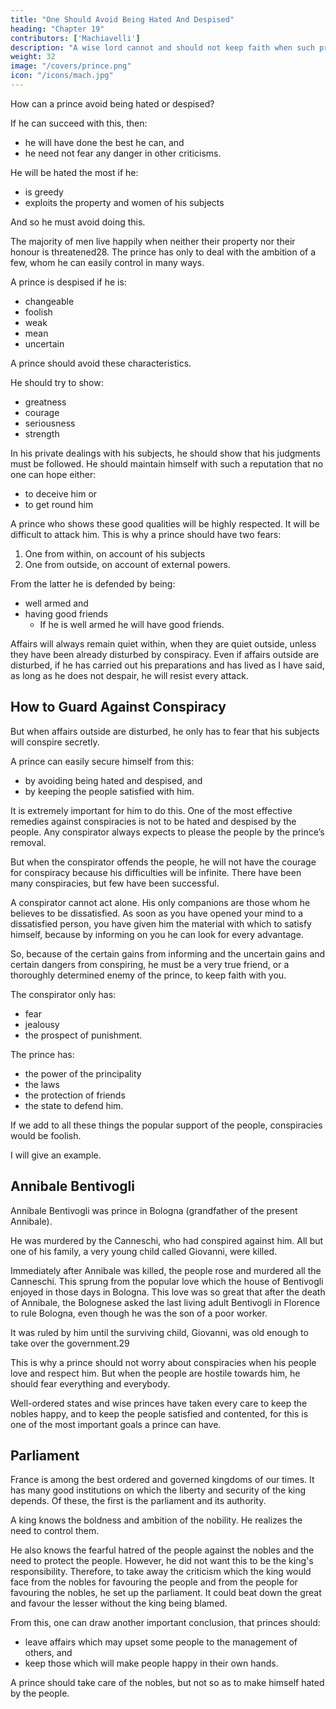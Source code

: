 ```yaml
---
title: "One Should Avoid Being Hated And Despised"
heading: "Chapter 19"
contributors: ['Machiavelli']
description: "A wise lord cannot and should not keep faith when such promises may be turned against him, and when the reasons that caused him to promise no longer exist"
weight: 32
image: "/covers/prince.png"
icon: "/icons/mach.jpg"
---
```




<!-- I have spoken of the most important characteristics a prince should have, and now I wish to discuss the
others briefly under the general theme that the prince must consider how to avoid those things which will
make him .  -->

How can a prince avoid being hated or despised?

If he can succeed with this, then:

- he will have done the best he can, and
- he need not fear any danger in other criticisms.

He will be hated the most if he:

- is greedy
- exploits the property and women of his subjects

And so he must avoid doing this.

The majority of men live happily when neither their property nor their honour is threatened28. The prince has only to deal with the ambition of a few, whom he can easily control in many ways.

A prince is despised if he is:

- changeable
- foolish
- weak
- mean
- uncertain

A prince should avoid these characteristics. 

He should try to show:

- greatness
- courage
- seriousness
- strength

In his private dealings with his subjects, he should show that his judgments must be followed. He should maintain himself with such a reputation that no one can hope either:

- to deceive him or
- to get round him

A prince who shows these good qualities will be highly respected. It will be difficult to attack him. This is why a prince should have two fears:

1. One from within, on account of his subjects
2. One from outside, on account of external powers. 

From the latter he is defended by being:
- well armed and
- having good friends
  - If he is well armed he will have good friends. 

Affairs will always remain quiet within, when they are quiet outside, unless they have been already disturbed by conspiracy. Even if affairs outside are disturbed, if he has carried out his preparations and has lived as I have said, as long as he does not despair, he will resist every attack.


## How to Guard Against Conspiracy 

But when affairs outside are disturbed, he only has to fear that his subjects will conspire secretly. 

A prince can easily secure himself from this:

- by avoiding being hated and despised, and
- by keeping the people satisfied with him. 

It is extremely important for him to do this. One of the most effective remedies against conspiracies is not to be hated and despised by the people. Any conspirator always expects to please the people by the prince’s removal. 

But when the conspirator offends the people, he will not have the courage for conspiracy because his difficulties will be infinite. There have been many conspiracies, but few have been successful. 

A conspirator cannot act alone. His only companions are those whom he believes to be dissatisfied. As soon as you have opened your mind to a dissatisfied person, you have given him the material with which to satisfy himself, because by informing on you he can look for every advantage. 

So, because of the certain gains from informing and the uncertain gains and certain dangers from conspiring, he must be a very true friend, or a thoroughly determined enemy of the prince, to keep faith with you.

The conspirator only has:

- fear
- jealousy
- the prospect of punishment. 


The prince has:

- the power of the principality
- the laws
- the protection of friends
- the state to defend him. 

If we add to all these things the popular support of the people, conspiracies would be foolish. <!-- Whereas in general the conspirator has to fear before he carries out his plan, in this case he has also to fear what follows the crime; because on account of it he has the people for an enemy and thus cannot hope for any escape. -->

I will give an example. <!-- 
Endless examples could be given on this subject, but I will be content with one, which happened within the memory of our fathers.  -->

## Annibale Bentivogli

Annibale Bentivogli was prince in Bologna (grandfather of the present Annibale). 

He was murdered by the Canneschi, who had conspired against him. All but one of his family, a very young child called Giovanni, were killed. 

Immediately after Annibale was killed, the people rose and murdered all the Canneschi. This sprung from the popular love which the house of Bentivogli enjoyed in those days in Bologna. This love was so great that after the death of Annibale, <!-- although none remained there who was able to rule the state, --> the Bolognese asked the last living adult Bentivogli in Florence to rule Bologna, even though he was the son of a poor worker. 

<!-- , having information that there was one of the
 family in Florence, sent to Florence for him, and gave him the government of their city, even
though he was thought to be   -->

It was ruled by him until the surviving child, Giovanni, was old enough to take over the government.29

This is why a prince should not worry about conspiracies when his people love and respect him. But when the people are hostile towards him, he should fear everything and everybody. 

Well-ordered states and wise princes have taken every care to keep the nobles happy, and to keep the people satisfied and contented, for this is one of the most important goals a prince can have.


## Parliament


France is among the best ordered and governed kingdoms of our times. It has many good institutions on which the liberty and security of the king depends. Of these, the first is the parliament and its authority.

A king <!-- The person who founded the kingdom --> knows the boldness and ambition of the nobility. He realizes the need to control them. 

He also knows the fearful hatred of the people against the nobles and the need to protect the people. However, he did not want this to be the king's responsibility. Therefore, to take away the criticism which the king would face from the nobles for favouring the people and from the people for favouring the nobles, he set up the parliament. It could beat down the great and favour the lesser without the king being blamed. 

<!-- You could not have a better or more effective arrangement, or a greater source of
security to the king and kingdom.  -->

From this, one can draw another important conclusion, that princes should:

- leave affairs which may upset some people to the management of others, and
- keep those which will make people happy in their own hands. 

A prince should take care of the nobles, but not so as to make himself hated by the people.
